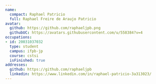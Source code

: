 ```yaml
---
name:
  compact: Raphael Patricio
  full: Raphael Freire de Araujo Patricio
avatar:
  github: https://github.com/raphaeljpb.png
  githubUC: https://avatars.githubusercontent.com/u/558384?v=4
occupations:
- id: 20031037032
  type: student
  campus: ifpb-jp
  course: cstsi
  isFinished: true
addresses:
  github: https://github.com/raphaeljpb
  linkedin: https://www.linkedin.com/in/raphael-patricio-3a313023/
---
```

